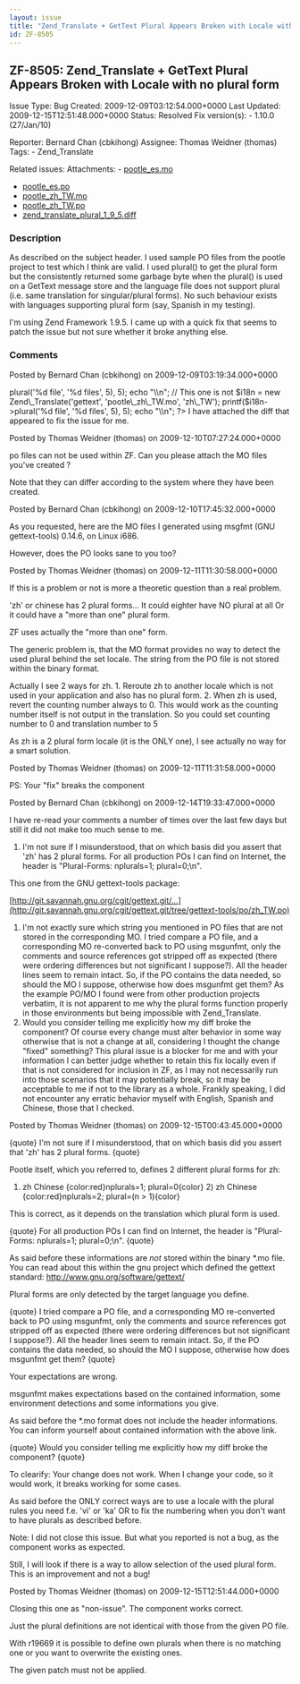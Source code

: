 ```yaml
---
layout: issue
title: "Zend_Translate + GetText Plural Appears Broken with Locale with no plural form"
id: ZF-8505
---
```


ZF-8505: Zend\_Translate + GetText Plural Appears Broken with Locale with no plural form
----------------------------------------------------------------------------------------

 Issue Type: Bug Created: 2009-12-09T03:12:54.000+0000 Last Updated: 2009-12-15T12:51:48.000+0000 Status: Resolved Fix version(s): - 1.10.0 (27/Jan/10)
 
 Reporter:  Bernard Chan (cbkihong)  Assignee:  Thomas Weidner (thomas)  Tags: - Zend\_Translate
 
 Related issues: 
 Attachments: - [pootle\_es.mo](/issues/secure/attachment/12480/pootle_es.mo)
- [pootle\_es.po](/issues/secure/attachment/12474/pootle_es.po)
- [pootle\_zh\_TW.mo](/issues/secure/attachment/12479/pootle_zh_TW.mo)
- [pootle\_zh\_TW.po](/issues/secure/attachment/12473/pootle_zh_TW.po)
- [zend\_translate\_plural\_1\_9\_5.diff](/issues/secure/attachment/12475/zend_translate_plural_1_9_5.diff)
 
### Description

As described on the subject header. I used sample PO files from the pootle project to test which I think are valid. I used plural() to get the plural form but the consistently returned some garbage byte when the plural() is used on a GetText message store and the language file does not support plural (i.e. same translation for singular/plural forms). No such behaviour exists with languages supporting plural form (say, Spanish in my testing).

I'm using Zend Framework 1.9.5. I came up with a quick fix that seems to patch the issue but not sure whether it broke anything else.

 

 

### Comments

Posted by Bernard Chan (cbkihong) on 2009-12-09T03:19:34.000+0000

 <?php require\_once('Zend/Translate.php'); // This one is okay $i18n = new Zend\_Translate('gettext', 'pootle\_es.mo', 'es'); printf($i18n->plural('%d file', '%d files', 5), 5); echo "\\n"; // This one is not $i18n = new Zend\_Translate('gettext', 'pootle\_zh\_TW.mo', 'zh\_TW'); printf($i18n->plural('%d file', '%d files', 5), 5); echo "\\n"; ?> I have attached the diff that appeared to fix the issue for me.

 

 

Posted by Thomas Weidner (thomas) on 2009-12-10T07:27:24.000+0000

po files can not be used within ZF. Can you please attach the MO files you've created ?

Note that they can differ according to the system where they have been created.

 

 

Posted by Bernard Chan (cbkihong) on 2009-12-10T17:45:32.000+0000

As you requested, here are the MO files I generated using msgfmt (GNU gettext-tools) 0.14.6, on Linux i686.

However, does the PO looks sane to you too?

 

 

Posted by Thomas Weidner (thomas) on 2009-12-11T11:30:58.000+0000

If this is a problem or not is more a theoretic question than a real problem.

'zh' or chinese has 2 plural forms... It could eighter have NO plural at all Or it could have a "more than one" plural form.

ZF uses actually the "more than one" form.

The generic problem is, that the MO format provides no way to detect the used plural behind the set locale. The string from the PO file is not stored within the binary format.

Actually I see 2 ways for zh. 1. Reroute zh to another locale which is not used in your application and also has no plural form. 2. When zh is used, revert the counting number always to 0. This would work as the counting number itself is not output in the translation. So you could set counting number to 0 and translation number to 5

As zh is a 2 plural form locale (it is the ONLY one), I see actually no way for a smart solution.

 

 

Posted by Thomas Weidner (thomas) on 2009-12-11T11:31:58.000+0000

PS: Your "fix" breaks the component

 

 

Posted by Bernard Chan (cbkihong) on 2009-12-14T19:33:47.000+0000

I have re-read your comments a number of times over the last few days but still it did not make too much sense to me.

1. I'm not sure if I misunderstood, that on which basis did you assert that 'zh' has 2 plural forms. For all production POs I can find on Internet, the header is "Plural-Forms: nplurals=1; plural=0;\\n".

This one from the GNU gettext-tools package:

[http://git.savannah.gnu.org/cgit/gettext.git/…](http://git.savannah.gnu.org/cgit/gettext.git/tree/gettext-tools/po/zh_TW.po)

1. I'm not exactly sure which string you mentioned in PO files that are not stored in the corresponding MO. I tried compare a PO file, and a corresponding MO re-converted back to PO using msgunfmt, only the comments and source references got stripped off as expected (there were ordering differences but not significant I suppose?). All the header lines seem to remain intact. So, if the PO contains the data needed, so should the MO I suppose, otherwise how does msgunfmt get them? As the example PO/MO I found were from other production projects verbatim, it is not apparent to me why the plural forms function properly in those environments but being impossible with Zend\_Translate.
2. Would you consider telling me explicitly how my diff broke the component? Of course every change must alter behavior in some way otherwise that is not a change at all, considering I thought the change "fixed" something? This plural issue is a blocker for me and with your information I can better judge whether to retain this fix locally even if that is not considered for inclusion in ZF, as I may not necessarily run into those scenarios that it may potentially break, so it may be acceptable to me if not to the library as a whole. Frankly speaking, I did not encounter any erratic behavior myself with English, Spanish and Chinese, those that I checked.
 


 

Posted by Thomas Weidner (thomas) on 2009-12-15T00:43:45.000+0000

{quote} I'm not sure if I misunderstood, that on which basis did you assert that 'zh' has 2 plural forms. {quote}

Pootle itself, which you referred to, defines 2 different plural forms for zh:

1) zh Chinese {color:red}nplurals=1; plural=0{color} 2) zh Chinese {color:red}nplurals=2; plural=(n > 1){color}

This is correct, as it depends on the translation which plural form is used.

{quote} For all production POs I can find on Internet, the header is "Plural-Forms: nplurals=1; plural=0;\\n". {quote}

As said before these informations are _not_ stored within the binary \*.mo file. You can read about this within the gnu project which defined the gettext standard: <http://www.gnu.org/software/gettext/>

Plural forms are only detected by the target language you define.

{quote} I tried compare a PO file, and a corresponding MO re-converted back to PO using msgunfmt, only the comments and source references got stripped off as expected (there were ordering differences but not significant I suppose?). All the header lines seem to remain intact. So, if the PO contains the data needed, so should the MO I suppose, otherwise how does msgunfmt get them? {quote}

Your expectations are wrong.

msgunfmt makes expectations based on the contained information, some environment detections and some informations you give.

As said before the \*.mo format does not include the header informations. You can inform yourself about contained information with the above link.

{quote} Would you consider telling me explicitly how my diff broke the component? {quote}

To clearify: Your change does not work. When I change your code, so it would work, it breaks working for some cases.

As said before the ONLY correct ways are to use a locale with the plural rules you need f.e. 'vi' or 'ka' OR to fix the numbering when you don't want to have plurals as described before.

Note: I did not close this issue. But what you reported is not a bug, as the component works as expected.

Still, I will look if there is a way to allow selection of the used plural form. This is an improvement and not a bug!

 

 

Posted by Thomas Weidner (thomas) on 2009-12-15T12:51:44.000+0000

Closing this one as "non-issue". The component works correct.

Just the plural definitions are not identical with those from the given PO file.

With r19669 it is possible to define own plurals when there is no matching one or you want to overwrite the existing ones.

The given patch must not be applied.

 

 